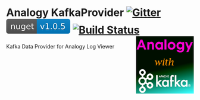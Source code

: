 
# Analogy KafkaProvider      [![Gitter](https://badges.gitter.im/Analogy-LogViewer/community.svg)](https://gitter.im/Analogy-LogViewer/community?utm_source=badge&utm_medium=badge&utm_campaign=pr-badge) [![NuGet](Assets/nuget.svg)](https://www.nuget.org/packages/Analogy.LogViewer.KafkaProvider/)      [![Build Status](https://dev.azure.com/Analogy-LogViewer/Analogy%20Log%20Viewer/_apis/build/status/Analogy-LogViewer.Analogy.LogViewer.KafkaProvider?branchName=master)](https://dev.azure.com/Analogy-LogViewer/Analogy%20Log%20Viewer/_build/latest?definitionId=5&branchName=master)  <img src="./Assets/Analogy_With_kafka.png" align="right" width="155px" height="155px">
Kafka Data Provider for Analogy Log Viewer
